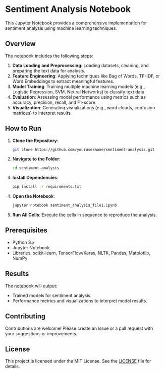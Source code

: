
# Sentiment Analysis Notebook

This Jupyter Notebook provides a comprehensive implementation for sentiment analysis using machine learning techniques.

## Overview

The notebook includes the following steps:

1. **Data Loading and Preprocessing**: Loading datasets, cleaning, and preparing the text data for analysis.
2. **Feature Engineering**: Applying techniques like Bag of Words, TF-IDF, or Word Embeddings to extract meaningful features.
3. **Model Training**: Training multiple machine learning models (e.g., Logistic Regression, SVM, Neural Networks) to classify text data.
4. **Evaluation**: Assessing model performance using metrics such as accuracy, precision, recall, and F1-score.
5. **Visualization**: Generating visualizations (e.g., word clouds, confusion matrices) to interpret results.

## How to Run

1. **Clone the Repository**:
   ```bash
   git clone https://github.com/yourusername/sentiment-analysis.git
   ```
2. **Navigate to the Folder**:
   ```bash
   cd sentiment-analysis
   ```
3. **Install Dependencies**:
   ```bash
   pip install -r requirements.txt
   ```
4. **Open the Notebook**:
   ```bash
   jupyter notebook sentiment_analysis_file1.ipynb
   ```
5. **Run All Cells**: Execute the cells in sequence to reproduce the analysis.

## Prerequisites

- Python 3.x
- Jupyter Notebook
- Libraries: scikit-learn, TensorFlow/Keras, NLTK, Pandas, Matplotlib, NumPy

## Results

The notebook will output:
- Trained models for sentiment analysis.
- Performance metrics and visualizations to interpret model results.

## Contributing

Contributions are welcome! Please create an issue or a pull request with your suggestions or improvements.

## License

This project is licensed under the MIT License. See the [LICENSE](LICENSE) file for details.


